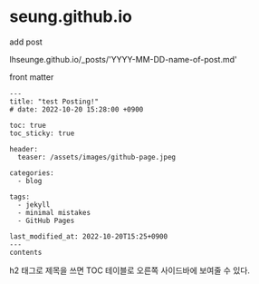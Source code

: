# seung.github.io

add post

lhseunge.github.io/_posts/'YYYY-MM-DD-name-of-post.md'

front matter

```
---
title: "test Posting!"
# date: 2022-10-20 15:28:00 +0900

toc: true
toc_sticky: true

header: 
  teaser: /assets/images/github-page.jpeg

categories:
  - blog

tags: 
  - jekyll
  - minimal mistakes
  - GitHub Pages
  
last_modified_at: 2022-10-20T15:25+0900
---
contents
```
 h2 태그로 제목을 쓰면
TOC 테이블로 오른쪽 사이드바에 보여줄 수 있다.